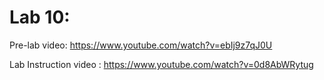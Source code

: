 ﻿# Lab 10:

Pre-lab video: https://www.youtube.com/watch?v=ebIj9z7qJ0U

Lab Instruction video : https://www.youtube.com/watch?v=0d8AbWRytug
